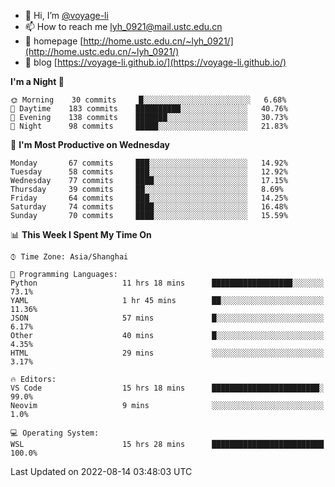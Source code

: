 - 👋 Hi, I’m [@voyage-li](https://github.com/voyage-li/)
- 📫 How to reach me [lyh_0921@mail.ustc.edu.cn](mailto:lyh_0921@mail.ustc.edu.cn)
- 👯 homepage [http://home.ustc.edu.cn/~lyh_0921/](http://home.ustc.edu.cn/~lyh_0921/)
- 🥤 blog [https://voyage-li.github.io/](https://voyage-li.github.io/)

<!--START_SECTION:waka-->
**I'm a Night 🦉** 

```text
🌞 Morning    30 commits     █░░░░░░░░░░░░░░░░░░░░░░░░   6.68% 
🌆 Daytime    183 commits    ██████████░░░░░░░░░░░░░░░   40.76% 
🌃 Evening    138 commits    ███████░░░░░░░░░░░░░░░░░░   30.73% 
🌙 Night      98 commits     █████░░░░░░░░░░░░░░░░░░░░   21.83%

```
📅 **I'm Most Productive on Wednesday** 

```text
Monday       67 commits     ███░░░░░░░░░░░░░░░░░░░░░░   14.92% 
Tuesday      58 commits     ███░░░░░░░░░░░░░░░░░░░░░░   12.92% 
Wednesday    77 commits     ████░░░░░░░░░░░░░░░░░░░░░   17.15% 
Thursday     39 commits     ██░░░░░░░░░░░░░░░░░░░░░░░   8.69% 
Friday       64 commits     ███░░░░░░░░░░░░░░░░░░░░░░   14.25% 
Saturday     74 commits     ████░░░░░░░░░░░░░░░░░░░░░   16.48% 
Sunday       70 commits     ████░░░░░░░░░░░░░░░░░░░░░   15.59%

```


📊 **This Week I Spent My Time On** 

```text
⌚︎ Time Zone: Asia/Shanghai

💬 Programming Languages: 
Python                   11 hrs 18 mins      ██████████████████░░░░░░░   73.1% 
YAML                     1 hr 45 mins        ██░░░░░░░░░░░░░░░░░░░░░░░   11.36% 
JSON                     57 mins             █░░░░░░░░░░░░░░░░░░░░░░░░   6.17% 
Other                    40 mins             █░░░░░░░░░░░░░░░░░░░░░░░░   4.35% 
HTML                     29 mins             ░░░░░░░░░░░░░░░░░░░░░░░░░   3.17%

🔥 Editors: 
VS Code                  15 hrs 18 mins      ████████████████████████░   99.0% 
Neovim                   9 mins              ░░░░░░░░░░░░░░░░░░░░░░░░░   1.0%

💻 Operating System: 
WSL                      15 hrs 28 mins      █████████████████████████   100.0%

```


 Last Updated on 2022-08-14 03:48:03 UTC
<!--END_SECTION:waka-->